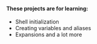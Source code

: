 #### These projects are for learning:
- Shell initialization
- Creating variables and aliases
- Expansions and a lot more

